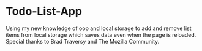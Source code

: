 # Todo-List-App
Using my new knowledge of oop and local storage to add and remove list items from local storage which saves data even when the page is reloaded.
Special thanks to Brad Traversy and The Mozilla Community.
